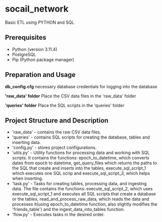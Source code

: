 # socail_network

Basic ETL using PYTHON and SQL

## Prerequisites

- Python (version 3.11.4)
- PostgreSQL
- Pip (Python package manager)

## Preparation and Usage


**db_config.cfg**
necessary database credentials for logging into the database

**'raw_data' folder**
Place the CSV data files in the 'raw_data' folder

**'queries' folder**
Place the SQL scripts in the 'queries' folder

## Project Structure and Description

- 'raw_data' - contains the raw CSV data files.
- 'queries' - contains SQL scripts for creating the database, tables and inserting data.
- 'config.py' - stores project configurations.
- 'utils.py' - 
Utility functions for processing data and working with SQL scripts. It contains the functions: epoch_to_datetime, which converts dates from epoch to datetime, get_query_files which returns the paths to the SQL that create and inserts into the tables, execute_sql_script_1 which executes one SQL scrip and  execute_sql_script_3, which helps when inserting.
- 'task.py' - 
Tasks for creating tables, processing data, and ingesting data. The file contains the functions: execute_sql_script_2, which uses execute_sql_script_1 and executes all SQL scripts that create a database or the tables, read_and_process_raw_data, which reads the data and processes it(using epoch_to_datetime function, also slightly modifies the 'friends_table') and the ingest_data_into_tables function.
- 'flow.py' - Executes tasks in the desired order.
